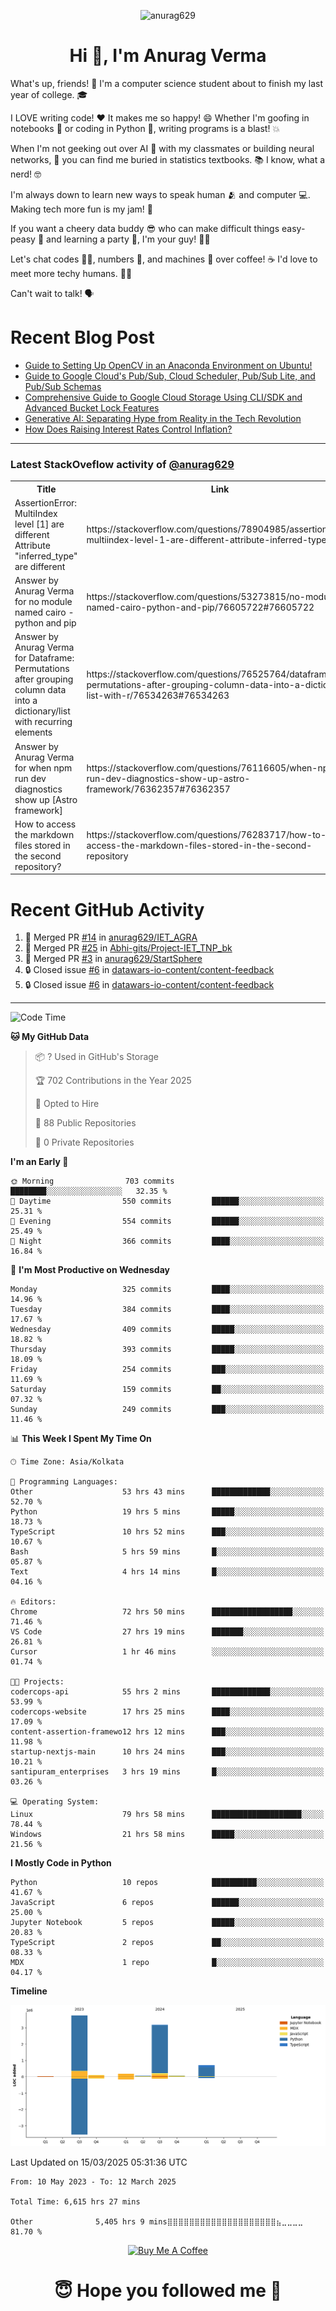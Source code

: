 

<p align="center"> <img src="https://komarev.com/ghpvc/?username=anurag629&label=Profile%20views&color=0e75b6&style=flat" alt="anurag629" /> </p>

<h1 align="center">Hi 👋, I'm Anurag Verma</h1>

What's up, friends! 👋 I'm a computer science student about to finish my last year of college. 🎓

I LOVE writing code! ❤️ It makes me so happy! 😄 Whether I'm goofing in notebooks 📓 or coding in Python 🐍, writing programs is a blast! 💥

When I'm not geeking out over AI 🤖 with my classmates or building neural networks, 🧠 you can find me buried in statistics textbooks. 📚 I know, what a nerd! 🤓

I'm always down to learn new ways to speak human 🫂 and computer 💻. Making tech more fun is my jam! 🍇

If you want a cheery data buddy 😎 who can make difficult things easy-peasy 🥝 and learning a party 🎉, I'm your guy! 🙋‍♂️

Let's chat codes 👨‍💻, numbers 🧮, and machines 🤖 over coffee! ☕ I'd love to meet more techy humans. 💁‍♂️

Can't wait to talk! 🗣️

# Recent Blog Post

<!-- BLOG-POST-LIST:START -->
- [Guide to Setting Up OpenCV in an Anaconda Environment on Ubuntu!](https://codercops.tech/blog/computer-vision-bootcamp/Guide-to-Setting-Up-OpenCV-in-an-Anaconda-Environment-on-Ubuntu!)
- [Guide to Google Cloud&#39;s Pub/Sub, Cloud Scheduler, Pub/Sub Lite, and Pub/Sub Schemas](https://codercops.tech/blog/google-cloud/Google-Clouds-Pub-Sub-Cloud-Scheduler-Pub-Sub-Lite-and-Pub-Sub-Schemas)
- [Comprehensive Guide to Google Cloud Storage Using CLI/SDK and Advanced Bucket Lock Features](https://codercops.tech/blog/google-cloud/Google-Cloud-Storage-Using-CLI-SDK-and-Advanced-Bucket-Lock-Features)
- [Generative AI: Separating Hype from Reality in the Tech Revolution](https://codercops.tech/blog/tech-latest-updates/generative-ai-seperating-hype-from-reality-in-the-tech-revolution)
- [How Does Raising Interest Rates Control Inflation?](https://codercops.tech/blog/startup-unicorn/how-does-raising-interest-rates-control-inflation)
<!-- BLOG-POST-LIST:END -->

---

### Latest StackOveflow activity of [@anurag629](https://github.com/anurag629)
<table>
  <tr><th>Title</th><th>Link</th></tr>
  <!-- STACKOVERFLOW:START --><tr><td>AssertionError: MultiIndex level [1] are different Attribute &quot;inferred_type&quot; are different</td><td>https://stackoverflow.com/questions/78904985/assertionerror-multiindex-level-1-are-different-attribute-inferred-type-are</td></tr><tr><td>Answer by Anurag Verma for no module named cairo - python and pip</td><td>https://stackoverflow.com/questions/53273815/no-module-named-cairo-python-and-pip/76605722#76605722</td></tr><tr><td>Answer by Anurag Verma for Dataframe: Permutations after grouping column data into a dictionary/list with recurring elements</td><td>https://stackoverflow.com/questions/76525764/dataframe-permutations-after-grouping-column-data-into-a-dictionary-list-with-r/76534263#76534263</td></tr><tr><td>Answer by Anurag Verma for when npm run dev diagnostics show up [Astro framework]</td><td>https://stackoverflow.com/questions/76116605/when-npm-run-dev-diagnostics-show-up-astro-framework/76362357#76362357</td></tr><tr><td>How to access the markdown files stored in the second repository?</td><td>https://stackoverflow.com/questions/76283717/how-to-access-the-markdown-files-stored-in-the-second-repository</td></tr><!-- STACKOVERFLOW:END -->
</table>

# Recent GitHub Activity
<!--START_SECTION:activity-->
1. 🎉 Merged PR [#14](https://github.com/anurag629/IET_AGRA/pull/14) in [anurag629/IET_AGRA](https://github.com/anurag629/IET_AGRA)
2. 🎉 Merged PR [#25](https://github.com/Abhi-gits/Project-IET_TNP_bk/pull/25) in [Abhi-gits/Project-IET_TNP_bk](https://github.com/Abhi-gits/Project-IET_TNP_bk)
3. 🎉 Merged PR [#3](https://github.com/anurag629/StartSphere/pull/3) in [anurag629/StartSphere](https://github.com/anurag629/StartSphere)
4. 🔒 Closed issue [#6](https://github.com/datawars-io-content/content-feedback/issues/6) in [datawars-io-content/content-feedback](https://github.com/datawars-io-content/content-feedback)
5. 🔒 Closed issue [#6](https://github.com/datawars-io-content/content-feedback/issues/6) in [datawars-io-content/content-feedback](https://github.com/datawars-io-content/content-feedback)
<!--END_SECTION:activity-->

---

<!--START_SECTION:waka-->
![Code Time](http://img.shields.io/badge/Code%20Time-6%2C633%20hrs%207%20mins-blue)

**🐱 My GitHub Data** 

> 📦 ? Used in GitHub's Storage 
 > 
> 🏆 702 Contributions in the Year 2025
 > 
> 💼 Opted to Hire
 > 
> 📜 88 Public Repositories 
 > 
> 🔑 0 Private Repositories 
 > 
**I'm an Early 🐤** 

```text
🌞 Morning                703 commits         ████████░░░░░░░░░░░░░░░░░   32.35 % 
🌆 Daytime                550 commits         ██████░░░░░░░░░░░░░░░░░░░   25.31 % 
🌃 Evening                554 commits         ██████░░░░░░░░░░░░░░░░░░░   25.49 % 
🌙 Night                  366 commits         ████░░░░░░░░░░░░░░░░░░░░░   16.84 % 
```
📅 **I'm Most Productive on Wednesday** 

```text
Monday                   325 commits         ████░░░░░░░░░░░░░░░░░░░░░   14.96 % 
Tuesday                  384 commits         ████░░░░░░░░░░░░░░░░░░░░░   17.67 % 
Wednesday                409 commits         █████░░░░░░░░░░░░░░░░░░░░   18.82 % 
Thursday                 393 commits         █████░░░░░░░░░░░░░░░░░░░░   18.09 % 
Friday                   254 commits         ███░░░░░░░░░░░░░░░░░░░░░░   11.69 % 
Saturday                 159 commits         ██░░░░░░░░░░░░░░░░░░░░░░░   07.32 % 
Sunday                   249 commits         ███░░░░░░░░░░░░░░░░░░░░░░   11.46 % 
```


📊 **This Week I Spent My Time On** 

```text
🕑︎ Time Zone: Asia/Kolkata

💬 Programming Languages: 
Other                    53 hrs 43 mins      █████████████░░░░░░░░░░░░   52.70 % 
Python                   19 hrs 5 mins       █████░░░░░░░░░░░░░░░░░░░░   18.73 % 
TypeScript               10 hrs 52 mins      ███░░░░░░░░░░░░░░░░░░░░░░   10.67 % 
Bash                     5 hrs 59 mins       █░░░░░░░░░░░░░░░░░░░░░░░░   05.87 % 
Text                     4 hrs 14 mins       █░░░░░░░░░░░░░░░░░░░░░░░░   04.16 % 

🔥 Editors: 
Chrome                   72 hrs 50 mins      ██████████████████░░░░░░░   71.46 % 
VS Code                  27 hrs 19 mins      ███████░░░░░░░░░░░░░░░░░░   26.81 % 
Cursor                   1 hr 46 mins        ░░░░░░░░░░░░░░░░░░░░░░░░░   01.74 % 

🐱‍💻 Projects: 
codercops-api            55 hrs 2 mins       █████████████░░░░░░░░░░░░   53.99 % 
codercops-website        17 hrs 25 mins      ████░░░░░░░░░░░░░░░░░░░░░   17.09 % 
content-assertion-framewo12 hrs 12 mins      ███░░░░░░░░░░░░░░░░░░░░░░   11.98 % 
startup-nextjs-main      10 hrs 24 mins      ███░░░░░░░░░░░░░░░░░░░░░░   10.21 % 
santipuram_enterprises   3 hrs 19 mins       █░░░░░░░░░░░░░░░░░░░░░░░░   03.26 % 

💻 Operating System: 
Linux                    79 hrs 58 mins      ████████████████████░░░░░   78.44 % 
Windows                  21 hrs 58 mins      █████░░░░░░░░░░░░░░░░░░░░   21.56 % 
```

**I Mostly Code in Python** 

```text
Python                   10 repos            ██████████░░░░░░░░░░░░░░░   41.67 % 
JavaScript               6 repos             ██████░░░░░░░░░░░░░░░░░░░   25.00 % 
Jupyter Notebook         5 repos             █████░░░░░░░░░░░░░░░░░░░░   20.83 % 
TypeScript               2 repos             ██░░░░░░░░░░░░░░░░░░░░░░░   08.33 % 
MDX                      1 repo              █░░░░░░░░░░░░░░░░░░░░░░░░   04.17 % 
```



**Timeline**

![Lines of Code chart](https://raw.githubusercontent.com/anurag629/anurag629/main/assets/bar_graph.png)


 Last Updated on 15/03/2025 05:31:36 UTC
<!--END_SECTION:waka-->

<!--START_SECTION:waka-simple-->

```text
From: 10 May 2023 - To: 12 March 2025

Total Time: 6,615 hrs 27 mins

Other              5,405 hrs 9 mins⣿⣿⣿⣿⣿⣿⣿⣿⣿⣿⣿⣿⣿⣿⣿⣿⣿⣿⣿⣿⣦⣀⣀⣀⣀   81.70 %
```

<!--END_SECTION:waka-simple-->

<p align="center"> 
<a href="https://www.buymeacoffee.com/anurag629" target="_blank"><img src="https://cdn.buymeacoffee.com/buttons/default-orange.png" alt="Buy Me A Coffee" height="60" width="250"></a>
</p>


<h1 align="center"> 😇 Hope you followed me 🥰  </h1>

